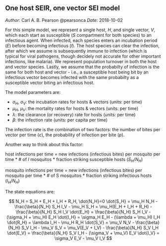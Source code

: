 ## One host SEIR, one vector SEI model

*Author*: Carl A. B. Pearson @pearsonca
*Date*: 2018-10-02

For this simple model, we represent a single host, $H$, and single vector, $V$, which each start as susceptible ($S$ compartment for both species) to an infectious agent.  When infected, each species enters an incubation period ($E$) before becoming infectious ($I$).  The host species can clear the infection, after which we assume is subsequently immune to infection (which is typical for viral pathogens, though decidely not accurate for other important infections, like malaria).  We represent population turnover in both the host and vector species.  Lastly, we assume that the probabilty of infection is the same for both host and vector - i.e., a susceptible host being bit by an infectious vector becomes infected with the same probabilty as a susceptible vector biting an infectious host.

The model parameters are:

 - $\sigma_H$, $\sigma_V$: the incubation rates for hosts & vectors (units: per time)
 - $\mu_H$, $\mu_V$: the mortality rates for hosts & vectors (units: per time)
 - $\lambda$: the clearance (or recovery) rate for hosts (units: per time)
 - $\beta$: the infection rate (units: per capita per time)

The infection rate is the combination of two factors: the number of bites per vector per time ($c$), the probability of infection per bite ($p$).

Another way to think about this factor:

host infections per time = new infections (infectious bites) per mosquito per time * # of $I$ mosquitos * fraction striking susceptible hosts ($S_H/N_H$)

mosquito infections per time = new infections (infectious bites) per mosquito per time * # of S mosquitos * fraction striking infectious hosts ($I_H/N_H$)

The state equations are:

$$
N_H = S_H + E_H + I_H + R_H, \dot{N_H}=0
\dot{S_H} = \mu_H N_H - \frac{\beta}{N_H} S_H I_V - \mu_H S_H = \mu_H(E_H + I_H + R_H) - \frac{\beta}{N_H} S_H I_V
\dot{E_H} = \frac{\beta}{N_H} S_H I_V - (\sigma_H + \mu_H) E_H
\dot{I_H} = \sigma_H E_H - (\lambda + \mu_H) I_H
\dot{R_H} = \lambda I_H - \mu_H R_H
\dot{S_V} = \mu_V N_V - \frac{\beta}{N_H} S_V I_H - \mu_V S_V = \mu_V(E_V + I_V) - \frac{\beta}{N_H} S_V I_H
\dot{E_V} = \frac{\beta}{N_H} S_V I_H - (\sigma_V + \mu_V) E_V
\dot{I_V} = \sigma_V E_V - \mu_V I_V
$$

